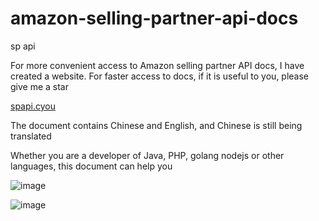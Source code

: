 # amazon-selling-partner-api-docs
sp api

For more convenient access to Amazon selling partner API docs, I have created a website. For faster access to docs, if it is useful to you, please give me a star

[spapi.cyou](https://spapi.cyou?utm_source=github)

The document contains Chinese and English, and Chinese is still being translated

Whether you are a developer of Java, PHP, golang nodejs or other languages, this document can help you



![image](https://user-images.githubusercontent.com/43982160/130359352-2c7e4f87-d949-45c7-9ef3-937ececc6db7.png)

![image](https://user-images.githubusercontent.com/43982160/130359371-57b8c92f-db32-42e0-9ca7-3bbfad88168a.png)


